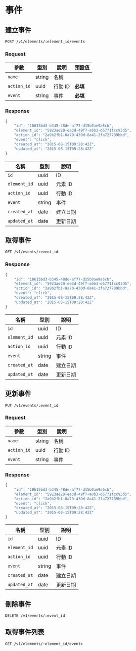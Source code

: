 # 事件

## 建立事件

```
POST /v1/elements/:element_id/events
```

### Request

參數 | 型別 | 說明 | 預設值
--- | --- | --- | ---
`name` | string | 名稱 |
`action_id` | uuid | 行動 ID | **必填**
`event` | string | 事件 | **必填**

### Response

``` js
{
    "id": "10615bd3-b345-48de-af77-d15b0ae9a6cb",
    "element_id": "5923ae20-ee3d-49f7-a0b3-d6771fcc93d5",
    "action_id": "2a9b2fb1-0a70-430d-8a41-2fa727789bbd",
    "event": "click",
    "created_at": "2015-08-15T09:28:42Z",
    "updated_at": "2015-08-15T09:28:42Z"
}
```

名稱 | 型別 | 說明
--- | --- | ---
`id` | uuid | ID
`element_id` | uuid | 元素 ID
`action_id` | uuid | 行動 ID
`event` | string | 事件
`created_at` | date | 建立日期
`updated_at` | date | 更新日期

## 取得事件

```
GET /v1/events/:event_id
```

### Response

``` js
{
    "id": "10615bd3-b345-48de-af77-d15b0ae9a6cb",
    "element_id": "5923ae20-ee3d-49f7-a0b3-d6771fcc93d5",
    "action_id": "2a9b2fb1-0a70-430d-8a41-2fa727789bbd",
    "event": "click",
    "created_at": "2015-08-15T09:28:42Z",
    "updated_at": "2015-08-15T09:28:42Z"
}
```

名稱 | 型別 | 說明
--- | --- | ---
`id` | uuid | ID
`element_id` | uuid | 元素 ID
`action_id` | uuid | 行動 ID
`event` | string | 事件
`created_at` | date | 建立日期
`updated_at` | date | 更新日期

## 更新事件

```
PUT /v1/events/:event_id
```

### Request

參數 | 型別 | 說明
--- | --- | ---
`name` | string | 名稱
`action_id` | uuid | 行動 ID
`event` | string | 事件

### Response

``` js
{
    "id": "10615bd3-b345-48de-af77-d15b0ae9a6cb",
    "element_id": "5923ae20-ee3d-49f7-a0b3-d6771fcc93d5",
    "action_id": "2a9b2fb1-0a70-430d-8a41-2fa727789bbd",
    "event": "click",
    "created_at": "2015-08-15T09:28:42Z",
    "updated_at": "2015-08-15T09:28:42Z"
}
```

名稱 | 型別 | 說明
--- | --- | ---
`id` | uuid | ID
`element_id` | uuid | 元素 ID
`action_id` | uuid | 行動 ID
`event` | string | 事件
`created_at` | date | 建立日期
`updated_at` | date | 更新日期

## 刪除事件

```
DELETE /v1/events/:event_id
```

## 取得事件列表

```
GET /v1/elements/:element_id/events
```